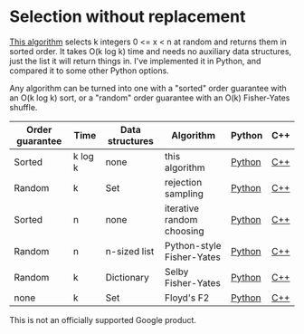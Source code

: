 # Selection without replacement

[This algorithm](cardchoose.md) selects k integers 0 <= x < n at random
and returns them in sorted order. It takes O(k log k) time and needs no
auxiliary data structures, just the list it will return things in. I've
implemented it in Python, and compared it to some other Python options.

Any algorithm can be turned into one with a "sorted" order guarantee
with an O(k log k) sort, or a "random" order guarantee with an O(k)
Fisher-Yates shuffle.

Order guarantee | Time | Data structures | Algorithm | Python | C++
----|----|----|----|----|----
Sorted | k log k | none | this algorithm | [Python](python/cardchoose.py) | [C++](cpp/cardchoose.cpp)
Random | k  | Set | rejection sampling | [Python](python/rejectionsample.py) | [C++](cpp/rejectionsample.cpp)
Sorted | n | none | iterative random choosing | [Python](python/iterativechoose.py) | [C++](cpp/iterativechoose.cpp)
Random | n | n-sized list | Python-style Fisher-Yates | [Python](python/fisheryates.py) | [C++](cpp/fisheryates.cpp)
Random | k | Dictionary | Selby Fisher-Yates | [Python](python/selby_fy.py) | [C++](cpp/selby_fy.cpp)
none | k | Set | Floyd's F2 | [Python](python/floydf2.py) | [C++](cpp/floydf2.cpp)

This is not an officially supported Google product.
